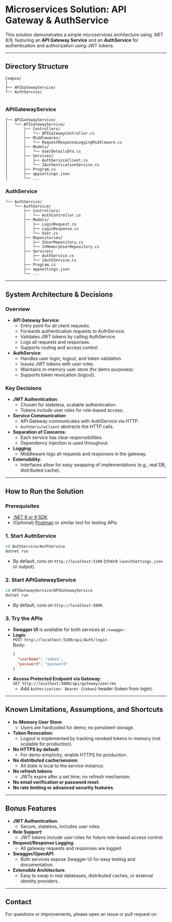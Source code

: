 # Microservices Solution: API Gateway & AuthService

This solution demonstrates a simple microservices architecture using .NET 8/9, featuring an **API Gateway Service** and an **AuthService** for authentication and authorization using JWT tokens.

---

## Directory Structure

```
Compie/
│
├── APIGatewayService/
└── AuthService/
    
```
### APIGatewayService
```
├── APIGatewayService/
│   └── APIGatewayService/
│       ├── Controllers/
│       │   └── APIGatewayController.cs
│       ├── Middlewares/
│       │   └── RequestResponseLoggingMiddleware.cs
│       ├── Models/
│       │   └── UserDetailsDto.cs
│       ├── Services/
│       │   ├── AuthServiceClient.cs
│       │   └── IAuthenticationService.cs
│       ├── Program.cs
│       ├── appsettings.json
│       └── ...
```

### AuthService
```
└── AuthService/
    └── AuthService/
        ├── Controllers/
        │   └── AuthController.cs
        ├── Models/
        │   ├── LoginRequest.cs
        │   ├── LoginResponse.cs
        │   └── User.cs
        ├── Repositories/
        │   ├── IUserRepository.cs
        │   └── InMemoryUserRepository.cs
        ├── Services/
        │   ├── AuthService.cs
        │   └── IAuthService.cs
        ├── Program.cs
        ├── appsettings.json
        └── ...
```

---

## System Architecture & Decisions

### Overview

- **API Gateway Service**:  
  - Entry point for all client requests.
  - Forwards authentication requests to AuthService.
  - Validates JWT tokens by calling AuthService.
  - Logs all requests and responses.
  - Supports routing and access control.
- **AuthService**:  
  - Handles user login, logout, and token validation.
  - Issues JWT tokens with user roles.
  - Maintains in-memory user store (for demo purposes).
  - Supports token revocation (logout).

### Key Decisions

- **JWT Authentication**:  
  - Chosen for stateless, scalable authentication.
  - Tokens include user roles for role-based access.
- **Service Communication**:  
  - API Gateway communicates with AuthService via HTTP.
  - `AuthServiceClient` abstracts the HTTP calls.
- **Separation of Concerns**:  
  - Each service has clear responsibilities.
  - Dependency Injection is used throughout.
- **Logging**:  
  - Middleware logs all requests and responses in the gateway.
- **Extensibility**:  
  - Interfaces allow for easy swapping of implementations (e.g., real DB, distributed cache).

---

## How to Run the Solution

### Prerequisites

- [.NET 8 or 9 SDK](https://dotnet.microsoft.com/download)
- (Optional) [Postman](https://www.postman.com/) or similar tool for testing APIs

### 1. Start AuthService

```bash
cd AuthService/AuthService
dotnet run
```
- By default, runs on `http://localhost:5100` (check `launchSettings.json` or output).

### 2. Start APIGatewayService

```bash
cd APIGatewayService/APIGatewayService
dotnet run
```
- By default, runs on `http://localhost:5000`.

### 3. Try the APIs

- **Swagger UI** is available for both services at `/swagger`.
- **Login**:  
  `POST http://localhost:5100/api/Auth/login`  
  Body:  
  ```json
  {
    "userName": "admin",
    "password": "password"
  }
  ```
- **Access Protected Endpoint via Gateway**:  
  `GET http://localhost:5000/api/gateway/user/me`  
  - Add `Authorization: Bearer {token}` header (token from login).

---

## Known Limitations, Assumptions, and Shortcuts

- **In-Memory User Store**:  
  - Users are hardcoded for demo; no persistent storage.
- **Token Revocation**:  
  - Logout is implemented by tracking revoked tokens in memory (not scalable for production).
- **No HTTPS by default**:  
  - For demo simplicity; enable HTTPS for production.
- **No distributed cache/session**:  
  - All state is local to the service instance.
- **No refresh tokens**:  
  - JWTs expire after a set time; no refresh mechanism.
- **No email verification or password reset**.
- **No rate limiting or advanced security features**.

---

## Bonus Features

- **JWT Authentication**:  
  - Secure, stateless, includes user roles.
- **Role Support**:  
  - JWT tokens include user roles for future role-based access control.
- **Request/Response Logging**:  
  - All gateway requests and responses are logged.
- **Swagger/OpenAPI**:  
  - Both services expose Swagger UI for easy testing and documentation.
- **Extensible Architecture**:  
  - Easy to swap in real databases, distributed caches, or external identity providers.

---

## Contact

For questions or improvements, please open an issue or pull request on
